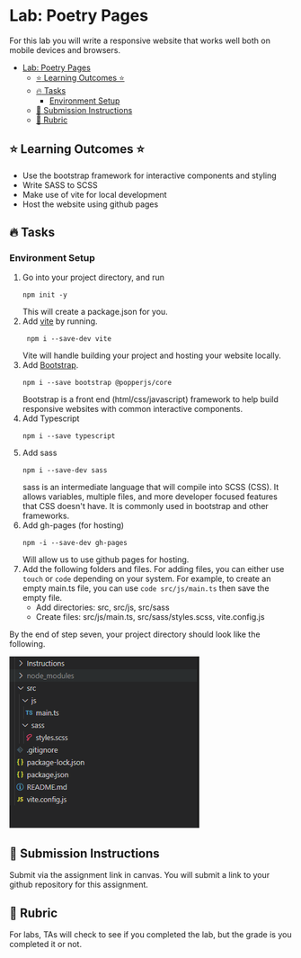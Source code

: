 # Lab: Poetry Pages

For this lab you will write a responsive website that works well both on mobile devices and browsers. 

- [Lab: Poetry Pages](#lab-poetry-pages)
  - [:star: Learning Outcomes :star:](#star-learning-outcomes-star)
  - [:fire: Tasks](#fire-tasks)
    - [Environment Setup](#environment-setup)
  - [🚨 Submission Instructions](#-submission-instructions)
  - [:memo: Rubric](#memo-rubric)


## :star: Learning Outcomes :star:
* Use the bootstrap framework for interactive components and styling
* Write SASS to SCSS
* Make use of vite for local development
* Host the website using github pages


## :fire: Tasks

### Environment Setup

1. Go into your project directory, and run 
    ```terminal
    npm init -y
    ```
    This will create a package.json for you.
2. Add [vite](https://vite.dev/) by running.
   ```terminal
    npm i --save-dev vite
    ```
    Vite will handle building your project and hosting your website locally.
3. Add [Bootstrap](https://getbootstrap.com/).
   ```terminal
   npm i --save bootstrap @popperjs/core
   ```
   Bootstrap is a front end (html/css/javascript) framework to help
   build responsive websites with common interactive components. 
4. Add Typescript
   ```terminal
   npm i --save typescript
   ```
5. Add sass
   ```terminal
   npm i --save-dev sass
   ```
   sass is an intermediate language that will compile into SCSS (CSS). It allows
   variables, multiple files, and more developer focused features that CSS doesn't have. It is commonly used in bootstrap and other frameworks. 
6. Add gh-pages (for hosting)
   ```terminal
   npm -i --save-dev gh-pages
   ```
   Will allow us to use github pages for hosting. 
7. Add the following folders and files. For adding files, you can either use `touch` or `code` depending on your system. For example, to create an empty main.ts file, you can use `code src/js/main.ts` then save the empty file.
   * Add directories: src, src/js, src/sass
   * Create files: src/js/main.ts, src/sass/styles.scss, vite.config.js

By the end of step seven, your project directory should look like the following.

![Initial Directory Structure](initial_directory_structure.png)



## 🚨 Submission Instructions

Submit via the assignment link in canvas. You will submit a link to your github repository for this assignment.  

## :memo: Rubric

For labs, TAs will check to see if you completed the lab, but the grade is you completed it or not. 


[Discussion Item]: ../README.md#Discussion%20Items